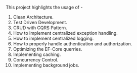This project highlights the usage of -
1. Clean Architecture.
2. Test Driven Development.
3. CRUD with CQRS Pattern.
4. How to implement centralized exception handling.
5. How to implement centralized logging.
6. How to properly handle authentication and authorization.
7. Optimizing the EF-Core querries.
8. Implementing caching.
9. Concurrency Control.
10. Implementing background jobs.
